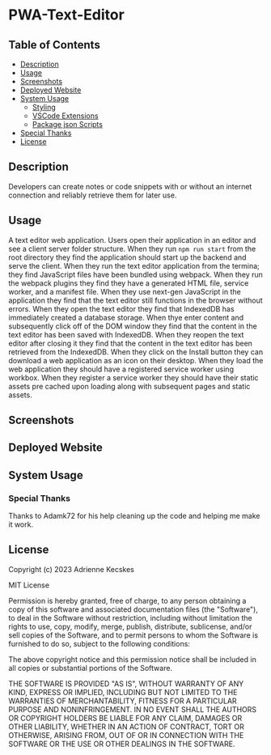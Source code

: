 # PWA-Text-Editor

## Table of Contents
- [Description](#description)
- [Usage](#usage)
- [Screenshots](#screenshots)
- [Deployed Website](#deployed-website)
- [System Usage](#system-usage)
    - [Styling](#styling)
    - [VSCode Extensions](#VSCode-extensions)
    - [Package json Scripts](#Package-json-scripts)
- [Special Thanks](#special-thanks)
- [License](#license)

## Description
Developers can create notes or code snippets with or without an internet connection and reliably retrieve them for later use.

## Usage
A text editor web application. Users open their application in an editor and see a client server folder structure. When they run `npm run start` from the root directory they find the application should start up the backend and serve the client. When they run the text editor application from the termina; they find JavaScript files have been bundled using webpack. When they run the webpack plugins they find they have a generated HTML file, service worker, and a manifest file. When they use next-gen JavaScript in the application they find that the text editor still functions in the browser without errors. When they open the text editor they find that IndexedDB has immediately created a database storage.
When thye enter content and subsequently click off of the DOM window they find that the content in the text editor has been saved with IndexedDB. When they reopen the text editor after closing it they find that the content in the text editor has been retrieved from the IndexedDB.
When they click on the Install button they can download a web application as an icon on their desktop. 
When they load the web application they should have a registered service worker using workbox. When they register a service worker they should have their static assets pre cached upon loading along with subsequent pages and static assets.

## Screenshots


## Deployed Website


## System Usage





### Special Thanks
  Thanks to Adamk72 for his help cleaning up the code and helping me make it work.

## License

Copyright (c) 2023 Adrienne Kecskes

MIT License

Permission is hereby granted, free of charge, to any person obtaining a copy
of this software and associated documentation files (the "Software"), to deal
in the Software without restriction, including without limitation the rights
to use, copy, modify, merge, publish, distribute, sublicense, and/or sell
copies of the Software, and to permit persons to whom the Software is
furnished to do so, subject to the following conditions:

The above copyright notice and this permission notice shall be included in all
copies or substantial portions of the Software.

THE SOFTWARE IS PROVIDED "AS IS", WITHOUT WARRANTY OF ANY KIND, EXPRESS OR
IMPLIED, INCLUDING BUT NOT LIMITED TO THE WARRANTIES OF MERCHANTABILITY,
FITNESS FOR A PARTICULAR PURPOSE AND NONINFRINGEMENT. IN NO EVENT SHALL THE
AUTHORS OR COPYRIGHT HOLDERS BE LIABLE FOR ANY CLAIM, DAMAGES OR OTHER
LIABILITY, WHETHER IN AN ACTION OF CONTRACT, TORT OR OTHERWISE, ARISING FROM,
OUT OF OR IN CONNECTION WITH THE SOFTWARE OR THE USE OR OTHER DEALINGS IN THE
SOFTWARE.
